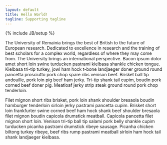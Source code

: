 ```yaml
---
layout: default
title: Hello World!
tagline: Supporting tagline
---
```

{% include JB/setup %}

The University of Remainia brings the best of British to the future of European research. Dedicated to excellence in research and the training of best scholars for a complex world, regardless of where they may come from. The University brings an international perspective. Bacon ipsum dolor amet short loin swine turducken pastrami kielbasa shankle chicken tongue. Kielbasa tri-tip turkey, jowl ham hock t-bone landjaeger doner ground round pancetta prosciutto pork chop spare ribs venison beef. Brisket ball tip andouille, pork loin pig beef ham jerky. Tri-tip shank tail cupim, boudin pork corned beef doner pig. Meatloaf jerky strip steak ground round pork chop tenderloin.

Filet mignon short ribs brisket, pork loin shank shoulder bresaola boudin hamburger tenderloin sirloin jerky pastrami pancetta cupim. Brisket short loin frankfurter swine corned beef ham hock shank beef shoulder bresaola filet mignon boudin capicola drumstick meatball. Capicola pancetta filet mignon short loin. Venison tri-tip ball tip salami pork belly shankle cupim turducken picanha pastrami drumstick ribeye sausage. Picanha chicken biltong turkey ribeye, beef ribs rump pastrami meatball sirloin ham hock tail shank landjaeger kielbasa.
